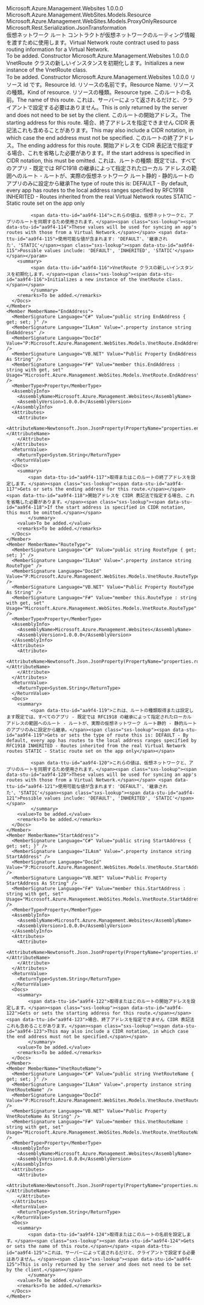 <Type Name="VnetRoute" FullName="Microsoft.Azure.Management.WebSites.Models.VnetRoute">
  <TypeSignature Language="C#" Value="public class VnetRoute : Microsoft.Azure.Management.WebSites.Models.ProxyOnlyResource" />
  <TypeSignature Language="ILAsm" Value=".class public auto ansi beforefieldinit VnetRoute extends Microsoft.Azure.Management.WebSites.Models.ProxyOnlyResource" />
  <TypeSignature Language="DocId" Value="T:Microsoft.Azure.Management.WebSites.Models.VnetRoute" />
  <TypeSignature Language="VB.NET" Value="Public Class VnetRoute&#xA;Inherits ProxyOnlyResource" />
  <TypeSignature Language="F#" Value="type VnetRoute = class&#xA;    inherit ProxyOnlyResource" />
  <AssemblyInfo>
    <AssemblyName>Microsoft.Azure.Management.Websites</AssemblyName>
    <AssemblyVersion>1.0.0.0</AssemblyVersion>
  </AssemblyInfo>
  <Base>
    <BaseTypeName>Microsoft.Azure.Management.WebSites.Models.Resource</BaseTypeName>
    <BaseTypeName FrameworkAlternate="azure-dotnet">Microsoft.Azure.Management.WebSites.Models.ProxyOnlyResource</BaseTypeName>
  </Base>
  <Interfaces />
  <Attributes>
    <Attribute>
      <AttributeName>Microsoft.Rest.Serialization.JsonTransformation</AttributeName>
    </Attribute>
  </Attributes>
  <Docs>
    <summary>
            <span data-ttu-id="aa9f4-101">仮想ネットワーク ルート コントラクトが仮想ネットワークのルーティング情報を渡すために使用します。</span><span class="sxs-lookup"><span data-stu-id="aa9f4-101">Virtual Network route contract used to pass routing information for a Virtual Network.</span></span>
            </summary>
    <remarks>To be added.</remarks>
  </Docs>
  <Members>
    <Member MemberName=".ctor">
      <MemberSignature Language="C#" Value="public VnetRoute ();" />
      <MemberSignature Language="ILAsm" Value=".method public hidebysig specialname rtspecialname instance void .ctor() cil managed" />
      <MemberSignature Language="DocId" Value="M:Microsoft.Azure.Management.WebSites.Models.VnetRoute.#ctor" />
      <MemberSignature Language="VB.NET" Value="Public Sub New ()" />
      <MemberType>Constructor</MemberType>
      <AssemblyInfo>
        <AssemblyName>Microsoft.Azure.Management.Websites</AssemblyName>
        <AssemblyVersion>1.0.0.0</AssemblyVersion>
      </AssemblyInfo>
      <Parameters />
      <Docs>
        <summary>
            <span data-ttu-id="aa9f4-102">VnetRoute クラスの新しいインスタンスを初期化します。</span><span class="sxs-lookup"><span data-stu-id="aa9f4-102">Initializes a new instance of the VnetRoute class.</span></span>
            </summary>
        <remarks>To be added.</remarks>
      </Docs>
    </Member>
    <Member MemberName=".ctor">
      <MemberSignature Language="C#" Value="public VnetRoute (string id = null, string name = null, string kind = null, string type = null, string vnetRouteName = null, string startAddress = null, string endAddress = null, string routeType = null);" />
      <MemberSignature Language="ILAsm" Value=".method public hidebysig specialname rtspecialname instance void .ctor(string id, string name, string kind, string type, string vnetRouteName, string startAddress, string endAddress, string routeType) cil managed" />
      <MemberSignature Language="DocId" Value="M:Microsoft.Azure.Management.WebSites.Models.VnetRoute.#ctor(System.String,System.String,System.String,System.String,System.String,System.String,System.String,System.String)" />
      <MemberSignature Language="VB.NET" Value="Public Sub New (Optional id As String = null, Optional name As String = null, Optional kind As String = null, Optional type As String = null, Optional vnetRouteName As String = null, Optional startAddress As String = null, Optional endAddress As String = null, Optional routeType As String = null)" />
      <MemberSignature Language="F#" Value="new Microsoft.Azure.Management.WebSites.Models.VnetRoute : string * string * string * string * string * string * string * string -&gt; Microsoft.Azure.Management.WebSites.Models.VnetRoute" Usage="new Microsoft.Azure.Management.WebSites.Models.VnetRoute (id, name, kind, type, vnetRouteName, startAddress, endAddress, routeType)" />
      <MemberType>Constructor</MemberType>
      <AssemblyInfo>
        <AssemblyName>Microsoft.Azure.Management.Websites</AssemblyName>
        <AssemblyVersion>1.0.0.0</AssemblyVersion>
      </AssemblyInfo>
      <Parameters>
        <Parameter Name="id" Type="System.String" />
        <Parameter Name="name" Type="System.String" />
        <Parameter Name="kind" Type="System.String" />
        <Parameter Name="type" Type="System.String" />
        <Parameter Name="vnetRouteName" Type="System.String" />
        <Parameter Name="startAddress" Type="System.String" />
        <Parameter Name="endAddress" Type="System.String" />
        <Parameter Name="routeType" Type="System.String" />
      </Parameters>
      <Docs>
        <param name="id"><span data-ttu-id="aa9f4-103">リソース id です。</span><span class="sxs-lookup"><span data-stu-id="aa9f4-103">Resource Id.</span></span></param>
        <param name="name"><span data-ttu-id="aa9f4-104">リソースの名前です。</span><span class="sxs-lookup"><span data-stu-id="aa9f4-104">Resource Name.</span></span></param>
        <param name="kind"><span data-ttu-id="aa9f4-105">リソースの種類。</span><span class="sxs-lookup"><span data-stu-id="aa9f4-105">Kind of resource.</span></span></param>
        <param name="type"><span data-ttu-id="aa9f4-106">リソースの種類。</span><span class="sxs-lookup"><span data-stu-id="aa9f4-106">Resource type.</span></span></param>
        <param name="vnetRouteName"><span data-ttu-id="aa9f4-107">このルートの名前。</span><span class="sxs-lookup"><span data-stu-id="aa9f4-107">The name of this route.</span></span> <span data-ttu-id="aa9f4-108">これは、サーバーによって返されるだけと、クライアントで設定する必要はありません。</span><span class="sxs-lookup"><span data-stu-id="aa9f4-108">This is only returned by the server and does not need to be set by the client.</span></span></param>
        <param name="startAddress"><span data-ttu-id="aa9f4-109">このルートの開始アドレス。</span><span class="sxs-lookup"><span data-stu-id="aa9f4-109">The starting address for this route.</span></span>
             <span data-ttu-id="aa9f4-110">場合、終了アドレスを指定できません CIDR 表記法これも含めることがあります。</span><span class="sxs-lookup"><span data-stu-id="aa9f4-110">This may also include a CIDR notation, in which case the end address must not be specified.</span></span></param>
        <param name="endAddress"><span data-ttu-id="aa9f4-111">このルートの終了アドレス。</span><span class="sxs-lookup"><span data-stu-id="aa9f4-111">The ending address for this route.</span></span> <span data-ttu-id="aa9f4-112">開始アドレスを CIDR 表記法で指定する場合、これを省略した必要があります。</span><span class="sxs-lookup"><span data-stu-id="aa9f4-112">If the start address is specified in CIDR notation, this must be omitted.</span></span></param>
        <param name="routeType"><span data-ttu-id="aa9f4-113">これは、ルートの種類: 既定では、すべてのアプリ - 既定では RFC1918 の継承によって指定されたローカル アドレスの範囲へのルート - ルートが、実際の仮想ネットワーク ルート静的 - 静的ルートのアプリのみに設定から継承</span><span class="sxs-lookup"><span data-stu-id="aa9f4-113">The type of route this is: DEFAULT - By default, every app has routes to the local address ranges specified by RFC1918 INHERITED - Routes inherited from the real Virtual Network routes STATIC - Static route set on the app only</span></span>
             
             <span data-ttu-id="aa9f4-114">これらの値は、仮想ネットワークと、アプリのルートを同期するため使用されます。</span><span class="sxs-lookup"><span data-stu-id="aa9f4-114">These values will be used for syncing an app's routes with those from a Virtual Network.</span></span> <span data-ttu-id="aa9f4-115">使用可能な値が含まれます: 'DEFAULT'、'継承された'、'STATIC'</span><span class="sxs-lookup"><span data-stu-id="aa9f4-115">Possible values include: 'DEFAULT', 'INHERITED', 'STATIC'</span></span></param>
        <summary>
             <span data-ttu-id="aa9f4-116">VnetRoute クラスの新しいインスタンスを初期化します。</span><span class="sxs-lookup"><span data-stu-id="aa9f4-116">Initializes a new instance of the VnetRoute class.</span></span>
             </summary>
        <remarks>To be added.</remarks>
      </Docs>
    </Member>
    <Member MemberName="EndAddress">
      <MemberSignature Language="C#" Value="public string EndAddress { get; set; }" />
      <MemberSignature Language="ILAsm" Value=".property instance string EndAddress" />
      <MemberSignature Language="DocId" Value="P:Microsoft.Azure.Management.WebSites.Models.VnetRoute.EndAddress" />
      <MemberSignature Language="VB.NET" Value="Public Property EndAddress As String" />
      <MemberSignature Language="F#" Value="member this.EndAddress : string with get, set" Usage="Microsoft.Azure.Management.WebSites.Models.VnetRoute.EndAddress" />
      <MemberType>Property</MemberType>
      <AssemblyInfo>
        <AssemblyName>Microsoft.Azure.Management.Websites</AssemblyName>
        <AssemblyVersion>1.0.0.0</AssemblyVersion>
      </AssemblyInfo>
      <Attributes>
        <Attribute>
          <AttributeName>Newtonsoft.Json.JsonProperty(PropertyName="properties.endAddress")</AttributeName>
        </Attribute>
      </Attributes>
      <ReturnValue>
        <ReturnType>System.String</ReturnType>
      </ReturnValue>
      <Docs>
        <summary>
            <span data-ttu-id="aa9f4-117">取得またはこのルートの終了アドレスを設定します。</span><span class="sxs-lookup"><span data-stu-id="aa9f4-117">Gets or sets the ending address for this route.</span></span> <span data-ttu-id="aa9f4-118">開始アドレスを CIDR 表記法で指定する場合、これを省略した必要があります。</span><span class="sxs-lookup"><span data-stu-id="aa9f4-118">If the start address is specified in CIDR notation, this must be omitted.</span></span>
            </summary>
        <value>To be added.</value>
        <remarks>To be added.</remarks>
      </Docs>
    </Member>
    <Member MemberName="RouteType">
      <MemberSignature Language="C#" Value="public string RouteType { get; set; }" />
      <MemberSignature Language="ILAsm" Value=".property instance string RouteType" />
      <MemberSignature Language="DocId" Value="P:Microsoft.Azure.Management.WebSites.Models.VnetRoute.RouteType" />
      <MemberSignature Language="VB.NET" Value="Public Property RouteType As String" />
      <MemberSignature Language="F#" Value="member this.RouteType : string with get, set" Usage="Microsoft.Azure.Management.WebSites.Models.VnetRoute.RouteType" />
      <MemberType>Property</MemberType>
      <AssemblyInfo>
        <AssemblyName>Microsoft.Azure.Management.Websites</AssemblyName>
        <AssemblyVersion>1.0.0.0</AssemblyVersion>
      </AssemblyInfo>
      <Attributes>
        <Attribute>
          <AttributeName>Newtonsoft.Json.JsonProperty(PropertyName="properties.routeType")</AttributeName>
        </Attribute>
      </Attributes>
      <ReturnValue>
        <ReturnType>System.String</ReturnType>
      </ReturnValue>
      <Docs>
        <summary>
             <span data-ttu-id="aa9f4-119">これは、ルートの種類取得または設定します既定では、すべてのアプリ - 既定では RFC1918 の継承によって指定されたローカル アドレスの範囲へのルート - ルートが、実際の仮想ネットワーク ルート静的 - 静的ルートのアプリのみに設定から継承。</span><span class="sxs-lookup"><span data-stu-id="aa9f4-119">Gets or sets the type of route this is: DEFAULT - By default, every app has routes to the local address ranges specified by RFC1918 INHERITED - Routes inherited from the real Virtual Network routes STATIC - Static route set on the app only</span></span>
             
             <span data-ttu-id="aa9f4-120">これらの値は、仮想ネットワークと、アプリのルートを同期するため使用されます。</span><span class="sxs-lookup"><span data-stu-id="aa9f4-120">These values will be used for syncing an app's routes with those from a Virtual Network.</span></span> <span data-ttu-id="aa9f4-121">使用可能な値が含まれます: 'DEFAULT'、'継承された'、'STATIC'</span><span class="sxs-lookup"><span data-stu-id="aa9f4-121">Possible values include: 'DEFAULT', 'INHERITED', 'STATIC'</span></span>
             </summary>
        <value>To be added.</value>
        <remarks>To be added.</remarks>
      </Docs>
    </Member>
    <Member MemberName="StartAddress">
      <MemberSignature Language="C#" Value="public string StartAddress { get; set; }" />
      <MemberSignature Language="ILAsm" Value=".property instance string StartAddress" />
      <MemberSignature Language="DocId" Value="P:Microsoft.Azure.Management.WebSites.Models.VnetRoute.StartAddress" />
      <MemberSignature Language="VB.NET" Value="Public Property StartAddress As String" />
      <MemberSignature Language="F#" Value="member this.StartAddress : string with get, set" Usage="Microsoft.Azure.Management.WebSites.Models.VnetRoute.StartAddress" />
      <MemberType>Property</MemberType>
      <AssemblyInfo>
        <AssemblyName>Microsoft.Azure.Management.Websites</AssemblyName>
        <AssemblyVersion>1.0.0.0</AssemblyVersion>
      </AssemblyInfo>
      <Attributes>
        <Attribute>
          <AttributeName>Newtonsoft.Json.JsonProperty(PropertyName="properties.startAddress")</AttributeName>
        </Attribute>
      </Attributes>
      <ReturnValue>
        <ReturnType>System.String</ReturnType>
      </ReturnValue>
      <Docs>
        <summary>
            <span data-ttu-id="aa9f4-122">取得またはこのルートの開始アドレスを設定します。</span><span class="sxs-lookup"><span data-stu-id="aa9f4-122">Gets or sets the starting address for this route.</span></span> <span data-ttu-id="aa9f4-123">場合、終了アドレスを指定できません CIDR 表記法これも含めることがあります。</span><span class="sxs-lookup"><span data-stu-id="aa9f4-123">This may also include a CIDR notation, in which case the end address must not be specified.</span></span>
            </summary>
        <value>To be added.</value>
        <remarks>To be added.</remarks>
      </Docs>
    </Member>
    <Member MemberName="VnetRouteName">
      <MemberSignature Language="C#" Value="public string VnetRouteName { get; set; }" />
      <MemberSignature Language="ILAsm" Value=".property instance string VnetRouteName" />
      <MemberSignature Language="DocId" Value="P:Microsoft.Azure.Management.WebSites.Models.VnetRoute.VnetRouteName" />
      <MemberSignature Language="VB.NET" Value="Public Property VnetRouteName As String" />
      <MemberSignature Language="F#" Value="member this.VnetRouteName : string with get, set" Usage="Microsoft.Azure.Management.WebSites.Models.VnetRoute.VnetRouteName" />
      <MemberType>Property</MemberType>
      <AssemblyInfo>
        <AssemblyName>Microsoft.Azure.Management.Websites</AssemblyName>
        <AssemblyVersion>1.0.0.0</AssemblyVersion>
      </AssemblyInfo>
      <Attributes>
        <Attribute>
          <AttributeName>Newtonsoft.Json.JsonProperty(PropertyName="properties.name")</AttributeName>
        </Attribute>
      </Attributes>
      <ReturnValue>
        <ReturnType>System.String</ReturnType>
      </ReturnValue>
      <Docs>
        <summary>
            <span data-ttu-id="aa9f4-124">取得またはこのルートの名前を設定します。</span><span class="sxs-lookup"><span data-stu-id="aa9f4-124">Gets or sets the name of this route.</span></span> <span data-ttu-id="aa9f4-125">これは、サーバーによって返されるだけと、クライアントで設定する必要はありません。</span><span class="sxs-lookup"><span data-stu-id="aa9f4-125">This is only returned by the server and does not need to be set by the client.</span></span>
            </summary>
        <value>To be added.</value>
        <remarks>To be added.</remarks>
      </Docs>
    </Member>
  </Members>
</Type>